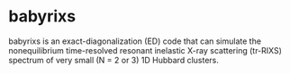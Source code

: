 # babyrixs
babyrixs is an exact-diagonalization (ED) code that can simulate
the nonequilibrium time-resolved resonant inelastic X-ray scattering
(tr-RIXS) spectrum of very small (N = 2 or 3) 1D Hubbard clusters.
